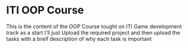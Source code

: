 # ITI OOP Course

This is the content of the OOP Course tought on ITI Game development track 
as a start I'll just Upload the required project and then upload the tasks with a breif description of why each task is important 
